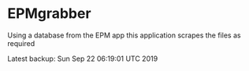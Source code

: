 # EPMgrabber
Using a database from the EPM app this application scrapes the files as required


Latest backup: Sun Sep 22 06:19:01 UTC 2019
